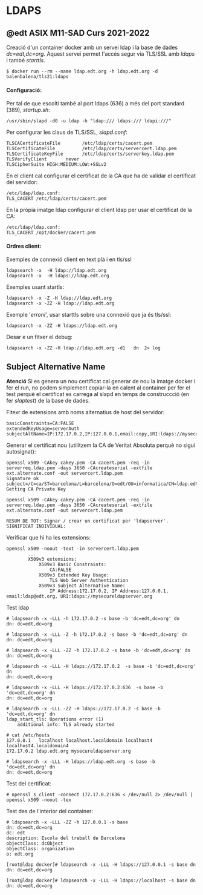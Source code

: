 # LDAPS
## @edt ASIX M11-SAD Curs 2021-2022

Creació d'un container docker amb un servei ldap
i la base de dades *dc=edt,dc=org*. Aquest servei
permet l'accés segur via TLS/SSL amb *ldaps* i 
també *starttls*.

```
$ docker run --rm --name ldap.edt.org -h ldap.edt.org -d balenbalena/tls21:ldaps
```

#### Configuració:

Per tal de que escolti també al port ldaps (636) a 
més del port standard (389), *startup.sh*:
```
/usr/sbin/slapd -d0 -u ldap -h "ldap:/// ldaps:/// ldapi:///" 
```

Per configurar les claus de TLS/SSL, *slapd.conf*:
```
TLSCACertificateFile        /etc/ldap/certs/cacert.pem
TLSCertificateFile          /etc/ldap/certs/servercert.ldap.pem
TLSCertificateKeyFile       /etc/ldap/certs/serverkey.ldap.pem
TLSVerifyClient       never
TLSCipherSuite HIGH:MEDIUM:LOW:+SSLv2
```

En el client cal configurar el certificat de la CA que ha de validar el certificat
del servidor:
```
/etc/ldap/ldap.conf:
TLS_CACERT /etc/ldap/certs/cacert.pem
```

En la pròpia imatge ldap configurar el client ldap per usar el certificat de la CA:
```
/etc/ldap/ldap.conf:
TLS_CACERT /opt/docker/cacert.pem
```

#### Ordres client:

Exemples de connexió client  en text plà i en tls/ssl
```
ldapsearch -x  -H ldap://ldap.edt.org 
ldapsearch -x  -H ldaps://ldap.edt.org 
```

Exemples usant startls:
```
ldapsearch -x -Z -H ldap://ldap.edt.org 
ldapsearch -x -ZZ -H ldap://ldap.edt.org 
```

Exemple '*erroni*', usar starttls sobre una connexió que 
ja és tls/ssl:
```
ldapsearch -x -ZZ -H ldaps://ldap.edt.org 
```

Desar e un fitxer el debug:
```
ldapsearch -x -ZZ -H ldap://ldap.edt.org -d1   dn  2> log
```

## Subject Alternative Name

**Atenció** Si es genera un nou certificat cal generar de nou la imatge docker i fer el run,
no podem simplement copiar-la en calent al container per fer el test perquè el certificat es
carrega al slapd en temps de construccció (en fer *slaptest*) de la base de dades.

Fitexr de extensions amb noms alternatius de host del servidor:
```
basicConstraints=CA:FALSE
extendedKeyUsage=serverAuth
subjectAltName=IP:172.17.0.2,IP:127.0.0.1,email:copy,URI:ldaps://mysecureldapserver.org
```

Generar el certificat nou (utilitzem la CA de Veritat Absoluta perquè no sigui autosignat):
```
openssl x509 -CAkey cakey.pem -CA cacert.pem -req -in serverreq.ldap.pem -days 3650 -CAcreateserial -extfile ext.alternate.conf -out servercert.ldap.pem
Signature ok
subject=/C=ca/ST=barcelona/L=barcelona/O=edt/OU=informatica/CN=ldap.edt.org/emailAddress=ldap@edt.org
Getting CA Private Key
```

```
openssl x509 -CAkey cakey.pem -CA cacert.pem -req -in serverreq.ldap.pem -days 3650 -CAcreateserial -extfile ext.alternate.conf -out servercert.ldap.pem

RESUM DE TOT: Signar / crear un certificat per 'ldapserver'.
SIGNIFICAT INDIVIDUAL:
```

Verificar que hi ha les extensions:
```
openssl x509 -noout -text -in servercert.ldap.pem
        ...
        X509v3 extensions:
            X509v3 Basic Constraints: 
                CA:FALSE
            X509v3 Extended Key Usage: 
                TLS Web Server Authentication
            X509v3 Subject Alternative Name: 
                IP Address:172.17.0.2, IP Address:127.0.0.1, email:ldap@edt.org, URI:ldaps://mysecureldapserver.org
```

Test ldap
```
# ldapsearch -x -LLL -h 172.17.0.2 -s base -b 'dc=edt,dc=org' dn
dn: dc=edt,dc=org

# ldapsearch -x -LLL -Z -h 172.17.0.2 -s base -b 'dc=edt,dc=org' dn
dn: dc=edt,dc=org

# ldapsearch -x -LLL -ZZ -h 172.17.0.2 -s base -b 'dc=edt,dc=org' dn
dn: dc=edt,dc=org

# ldapsearch -x -LLL -H ldaps://172.17.0.2  -s base -b 'dc=edt,dc=org' dn
dn: dc=edt,dc=org

# ldapsearch -x -LLL -H ldaps://172.17.0.2:636  -s base -b 'dc=edt,dc=org' dn
dn: dc=edt,dc=org

# ldapsearch -x -LLL -ZZ -H ldaps://172.17.0.2 -s base -b 'dc=edt,dc=org' dn
ldap_start_tls: Operations error (1)
	additional info: TLS already started
```

```
# cat /etc/hosts
127.0.0.1   localhost localhost.localdomain localhost4 localhost4.localdomain4
172.17.0.2 ldap.edt.org mysecureldapserver.org

# ldapsearch -x -LLL -H ldaps://ldap.edt.org -s base -b 'dc=edt,dc=org' dn
dn: dc=edt,dc=org
```

Test del certificat:
```
# openssl s_client -connect 172.17.0.2:636 < /dev/null 2> /dev/null | openssl x509 -noout -tex
```

Test des de l'interior del container:
```
# ldapsearch -x -LLL -ZZ -h 127.0.0.1 -s base
dn: dc=edt,dc=org
dc: edt
description: Escola del treball de Barcelona
objectClass: dcObject
objectClass: organization
o: edt.org

[root@ldap docker]# ldapsearch -x -LLL -H ldaps://127.0.0.1 -s base dn
dn: dc=edt,dc=org

[root@ldap docker]# ldapsearch -x -LLL -H ldaps://localhost -s base dn
dn: dc=edt,dc=org
```
